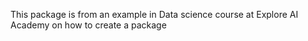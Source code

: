 This package is from an example in Data science course at Explore AI Academy on how to create a package